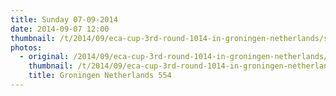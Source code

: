 ```yaml
---
title: Sunday 07-09-2014
date: 2014-09-07 12:00
thumbnail: /t/2014/09/eca-cup-3rd-round-1014-in-groningen-netherlands/sunday-07-09-2014/groningen-netherlands-554.jpg
photos:
  - original: /2014/09/eca-cup-3rd-round-1014-in-groningen-netherlands/sunday-07-09-2014/groningen-netherlands-554.jpg
    thumbnail: /t/2014/09/eca-cup-3rd-round-1014-in-groningen-netherlands/sunday-07-09-2014/groningen-netherlands-554.jpg
    title: Groningen Netherlands 554
---
```

